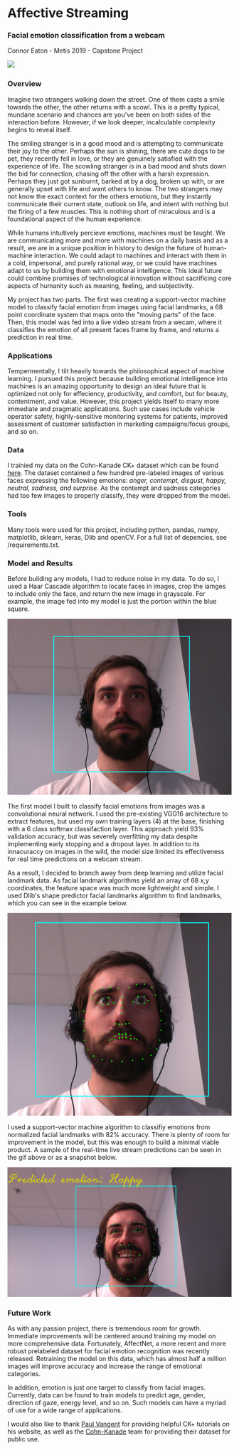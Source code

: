 # Affective Streaming

### Facial emotion classification from a webcam

Connor Eaton - Metis 2019 - Capstone Project

![](src/visualization/emotion_stream.gif)

### Overview

Imagine two strangers walking down the street. One of them casts a smile towards the other, the other returns with a scowl. This is a pretty typical, mundane scenario and chances are you've been on both sides of the interaction before. However, if we look deeper, incalculable complexity begins to reveal itself. 

The smiling stranger is in a good mood and is attempting to communicate their joy to the other. Perhaps the sun is shining, there are cute dogs to be pet,  they recently fell in love, or they are genuinely satisfied with the experience of life. The scowling stranger is in a bad mood and shuts down the bid for connection, chasing off the other with a harsh expression. Perhaps they just got sunburnt, barked at by a dog, broken up with, or are generally upset with life and want others to know. The two strangers may not know the exact context for the others emotions, but they instantly communicate their current state, outlook on life, and intent with nothing but the firing of a few muscles. This is nothing short of miraculous and is a foundational aspect of the human experience.

While humans intuitively percieve emotions, machines must be taught. We are communicating more and more with machines on a daily basis and as a result, we are in a unique position in history to design the future of human-machine interaction. We could adapt to machines and interact with them in a cold, impersonal, and purely rational way, or we could have machines adapt to us by building them with emotional intelligence. This ideal future could combine promises of technological innovation without sacrificing core aspects of humanity such as meaning, feeling, and subjectivity. 

My project has two parts. The first was creating a support-vector machine model to classify facial emotion from images using facial landmarks, a 68 point coordinate system that maps onto the "moving parts" of the face. Then, this model was fed into a live video stream from a wecam, where it classifies the emotion of all present faces frame by frame, and returns a prediction in real time. 

### Applications

Tempermentally, I tilt heavily towards the philosophical aspect of machine learning. I pursued this project because building emotional intelligence into machines is an amazing opportunity to design an ideal future that is optimized not only for effeciency, productivity, and comfort, but for beauty, contentment, and value. However, this project yields itself to many more immediate and pragmatic applications. Such use cases include vehicle operator safety, highly-sensitive monitoring systems for patients, improved assessment of customer satisfaction in marketing campaigns/focus groups, and so on.

### Data

I trainied my data on the Cohn-Kanade CK+ dataset which can be found [here](http://www.consortium.ri.cmu.edu/ckagree/). The dataset contained a few hundred pre-labeled images of various faces expressing the following emotions: *anger, contempt, disgust, happy, neutral, sadness, and surprise*. As the contempt and sadness categories had too few images to properly classify, they were dropped from the model. 

### Tools

Many tools were used for this project, including python, pandas, numpy, matplotlib, sklearn, keras, Dlib and openCV. For a full list of depencies, see /requirements.txt.

### Model and Results

Before building any models, I had to reduce noise in my data. To do so, I used a Haar Cascade algorithm to locate faces in images, crop the iamges to include only the face, and return the new image in grayscale. For example, the image fed into my model is just the portion within the blue square.

![](src/visualization/frame.png)

The first model I built to classify facial emotions from images was a convolutional neural network. I used the pre-existing VGG16 architecture to extract features, but used my own training layers (4) at the base, finishing with a 6 class softmax classifaction layer. This approach yield 93% validation accuracy, but was severely overfitting my data despite implementing early stopping and a dropout layer. In addition to its innacuraccy on images in the wild, the model size limited its effectiveness for real time predictions on a webcam stream.

As a result, I decided to branch away from deep learning and utilize facial landmark data. As facial landmark algorithms yield an array of 68 x,y coordinates, the feature space was much more lightweight and simple. I used Dlib's shape predictor facial landmarks algorithm to find landmarks, which you can see in the example below.

![](src/visualization/frame_landmarks.png)

I used a support-vector machine algorithm to classifiy emotions from normalized facial landmarks with 82% accuracy. There is plenty of room for improvement in the model, but this was enough to build a minimal viable product. A sample of the real-time live stream predictions can be seen in the gif above or as a snapshot below.

![](src/visualization/frame_landmarks_prediction.png)

### Future Work

As with any passion project, there is tremendous room for growth. Immediate improvements will be centered around training my model on more comprehensive data. Fortunately, AffectNet, a more recent and more robust prelabeled dataset for facial emotion recognition was recently released. Retraining the model on this data, which has almost half a million images will improve accuracy and increase the range of emotional categories.

In addition, emotion is just one target to classify from facial images. Currently, data can be found to train models to predict age, gender, direction of gaze, energy level, and so on. Such models can have a myriad of use for a wide range of applications.

I would also like to thank [Paul Vangent](http://www.paulvangent.com/) for providing helpful CK+ tutorials on his website, as well as the [Cohn-Kanade](http://www.consortium.ri.cmu.edu/index.php) team for providing their dataset for public use.

